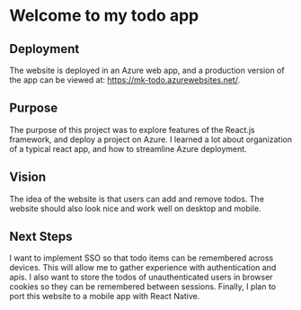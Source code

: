 # Welcome to my todo app

## Deployment
The website is deployed in an Azure web app, and a production version of the app can be viewed at: https://mk-todo.azurewebsites.net/.

## Purpose
The purpose of this project was to explore features of the React.js framework, and deploy a project on Azure. I learned a lot about organization of a typical react app, and how to streamline Azure deployment.

## Vision
The idea of the website is that users can add and remove todos. The website should also look nice and work well on desktop and mobile.

## Next Steps
I want to implement SSO so that todo items can be remembered across devices. This will allow me to gather experience with authentication and apis. I also want to store the todos of unauthenticated users in browser cookies so they can be remembered between sessions. Finally, I plan to port this website to a mobile app with React Native.